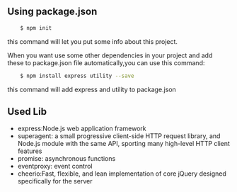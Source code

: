 ## Using package.json 

```sh
	$ npm init
```
this command will let you put some info about this project.

When you want use some other dependencies in your project and add these to package.json file automatically,you can use this command:

```sh
	$ npm install express utility --save
```
this command will add express and utility to package.json



## Used Lib
- express:Node.js web application framework
- superagent: a small progressive client-side HTTP request library, and Node.js module with the same API, sporting many high-level HTTP client features
- promise: asynchronous functions
- eventproxy: event control
- cheerio:Fast, flexible, and lean implementation of core jQuery designed specifically for the server
